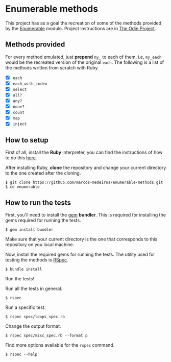# Enumerable methods

This project has as a goal the recreation of some of the methods provided by the
[Enumerable](https://ruby-doc.org/core-2.6.3/Enumerable.html) module.
Project instructions are in [The Odin Project](https://www.theodinproject.com/courses/ruby-programming/lessons/advanced-building-blocks#project-2-enumerable-methods).

## Methods provided

For every method emulated, just **prepend** `my_`
to each of them, i.e, `my_each` would be the recreated version of the original `each`.
The following is a list of the methods written from scratch with Ruby.

 - [x] `each`
 - [x] `each_with_index`
 - [x] `select`
 - [x] `all?`
 - [x] `any?`
 - [x] `none?`
 - [x] `count`
 - [x] `map`
 - [x] `inject`

## How to setup

First of all, install the __Ruby__ interpreter, you can find the instructions of how to do this
[here](https://www.theodinproject.com/courses/web-development-101/lessons/installing-ruby).

After installing Ruby, __clone__ the repository and change your current directory to the one created after the cloning.

```console
$ git clone https://github.com/marcos-medeiros/enumerable-methods.git
$ cd enumerable
```

## How to run the tests

First, you'll need to install the [gem](https://en.wikipedia.org/wiki/RubyGems) __bundler__.
This is required for installing the gems required for running the tests.

```console
$ gem install bundler
```

Make sure that your current directory is the one that corresponds to this repository on you local machine.

Now, install the required gems for running the tests. The utility used for testing the methods
is [RSpec](https://rspec.info/).

```console
$ bundle install
```

Run the tests!

Run all the tests in general.

```console
$ rspec
```

Run a specific test.

```console
$ rspec spec/loops_spec.rb
```

Change the output format.

```console
$ rspec spec/misc_spec.rb --format p
```

Find more options available for the `rspec` command.

```console
$ rspec --help
```

